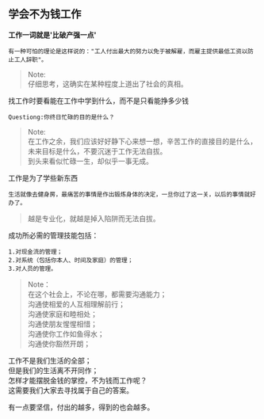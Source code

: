## 学会不为钱工作

**工作一词就是'比破产强一点'**

    有一种可怕的理论是这样说的："工人付出最大的努力以免于被解雇，而雇主提供最低工资以防止工人辞职"。  
   
> Note:  
仔细思考，这确实在某种程度上道出了社会的真相。  

找工作时要看能在工作中学到什么，而不是只看能挣多少钱  

    Questiong:你终日忙碌的目的是什么？
    
> Note:  
在工作之余，我们应该好好静下心来想一想，辛苦工作的直接目的是什么，未来目标是什么，不要沉迷于工作无法自拔。  
到头来看似忙碌一生，却似乎一事无成。

工作是为了学些新东西
    
    生活就像去健身房，最痛苦的事情是作出锻炼身体的决定，一旦你过了这一关，以后的事情就好办了。  
    
> 越是专业化，就越是掉入陷阱而无法自拔。  


成功所必需的管理技能包括：

    1.对现金流的管理；  
    2.对系统（包括你本人、时间及家庭）的管理；
    3.对人员的管理。  
  
> Note：  
在这个社会上，不论在哪，都需要沟通能力；  
沟通使相爱的人互相理解前行；  
沟通使家庭和睦相处；  
沟通使朋友惺惺相惜；  
沟通使你工作如鱼得水；  
沟通使你豁然开朗；  


工作不是我们生活的全部；  
但是我们的生活离不开同作；  
怎样才能摆脱金钱的掌控，不为钱而工作呢？  
这需要我们大家去寻找属于自己的答案。  
  
有一点要坚信，付出的越多，得到的也会越多。